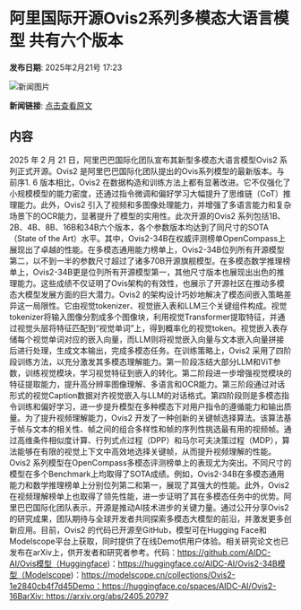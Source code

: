 # 阿里国际开源Ovis2系列多模态大语言模型 共有六个版本

**发布日期**: 2025年2月21号 17:23

![新闻图片](https://upload.chinaz.com/2025/0221/6387575538624479013259076.png)

**新闻链接**: [点击查看原文](https://www.aibase.com/zh/news/15615)

## 内容

2025 年 2 月 21 日，阿里巴巴国际化团队宣布其新型多模态大语言模型Ovis2 系列正式开源。Ovis2 是阿里巴巴国际化团队提出的Ovis系列模型的最新版本。与前序1. 6 版本相比，Ovis2 在数据构造和训练方法上都有显著改进。它不仅强化了小规模模型的能力密度，还通过指令微调和偏好学习大幅提升了思维链（CoT）推理能力。此外，Ovis2 引入了视频和多图像处理能力，并增强了多语言能力和复杂场景下的OCR能力，显著提升了模型的实用性。此次开源的Ovis2 系列包括1B、2B、4B、8B、16B和34B六个版本，各个参数版本均达到了同尺寸的SOTA（State of the Art）水平。其中，Ovis2-34B在权威评测榜单OpenCompass上展现出了卓越的性能。在多模态通用能力榜单上，Ovis2-34B位列所有开源模型第二，以不到一半的参数尺寸超过了诸多70B开源旗舰模型。在多模态数学推理榜单上，Ovis2-34B更是位列所有开源模型第一，其他尺寸版本也展现出出色的推理能力。这些成绩不仅证明了Ovis架构的有效性，也展示了开源社区在推动多模态大模型发展方面的巨大潜力。Ovis2 的架构设计巧妙地解决了模态间嵌入策略差异这一局限性。它由视觉tokenizer、视觉嵌入表和LLM三个关键组件构成。视觉tokenizer将输入图像分割成多个图像块，利用视觉Transformer提取特征，并通过视觉头层将特征匹配到“视觉单词”上，得到概率化的视觉token。视觉嵌入表存储每个视觉单词对应的嵌入向量，而LLM则将视觉嵌入向量与文本嵌入向量拼接后进行处理，生成文本输出，完成多模态任务。在训练策略上，Ovis2 采用了四阶段训练方法，以充分激发其多模态理解能力。第一阶段冻结大部分LLM和ViT参数，训练视觉模块，学习视觉特征到嵌入的转化。第二阶段进一步增强视觉模块的特征提取能力，提升高分辨率图像理解、多语言和OCR能力。第三阶段通过对话形式的视觉Caption数据对齐视觉嵌入与LLM的对话格式。第四阶段则是多模态指令训练和偏好学习，进一步提升模型在多种模态下对用户指令的遵循能力和输出质量。为了提升视频理解能力，Ovis2 开发了一种创新的关键帧选择算法。该算法基于帧与文本的相关性、帧之间的组合多样性和帧的序列性挑选最有用的视频帧。通过高维条件相似度计算、行列式点过程（DPP）和马尔可夫决策过程（MDP），算法能够在有限的视觉上下文中高效地选择关键帧，从而提升视频理解的性能。Ovis2 系列模型在OpenCompass多模态评测榜单上的表现尤为突出。不同尺寸的模型在多个Benchmark上均取得了SOTA成绩。例如，Ovis2-34B在多模态通用能力和数学推理榜单上分别位列第二和第一，展现了其强大的性能。此外，Ovis2 在视频理解榜单上也取得了领先性能，进一步证明了其在多模态任务中的优势。阿里巴巴国际化团队表示，开源是推动AI技术进步的关键力量。通过公开分享Ovis2 的研究成果，团队期待与全球开发者共同探索多模态大模型的前沿，并激发更多创新应用。目前，Ovis2 的代码已开源至GitHub，模型可在Hugging Face和Modelscope平台上获取，同时提供了在线Demo供用户体验。相关研究论文也已发布在arXiv上，供开发者和研究者参考。代码：https://github.com/AIDC-AI/Ovis模型（Huggingface)：https://huggingface.co/AIDC-AI/Ovis2-34B模型（Modelscope)：https://modelscope.cn/collections/Ovis2-1e2840cb4f7d45Demo：https://huggingface.co/spaces/AIDC-AI/Ovis2-16BarXiv: https://arxiv.org/abs/2405.20797

